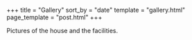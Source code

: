 +++
title = "Gallery"
sort_by = "date"
template = "gallery.html"
page_template = "post.html"
+++

Pictures of the house and the facilities.